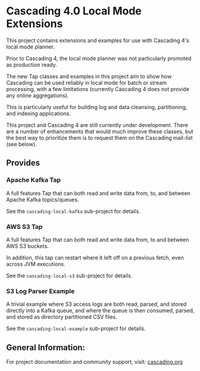 # Cascading 4.0 Local Mode Extensions

This project contains extensions and examples for use with Cascading 4's local mode planner.

Prior to Cascading 4, the local mode planner was not particularly promoted as production ready. 

The new Tap classes and examples in this project aim to show how Cascading can be used reliably in local mode for batch 
or stream processing, with a few limitations (currently Cascading 4 does not provide any online aggregations).

This is particularly useful for building log and data cleansing, partitioning, and indexing applications.

This project and Cascading 4 are still currently under development. There are a number of enhancements 
that would much improve these classes, but the best way to prioritize them is to request them on the 
Cascading mail-list (see below).

## Provides

### Apache Kafka Tap

A full features Tap that can both read and write data from, to, and between Apache Kafka topics/queues.

See the `cascading-local-kafka` sub-project for details.

### AWS S3 Tap

A full features Tap that can both read and write data from, to and between AWS S3 buckets. 

In addition, this tap can restart where it left off on a previous fetch, even across JVM executions. 

See the `cascading-local-s3` sub-project for details.

### S3 Log Parser Example

A trivial example where S3 access logs are both read, parsed, and stored directly into a Kafka queue, and where
the queue is then consumed, parsed, and stored as directory partitioned CSV files.

See the `cascading-local-example` sub-project for details.

## General Information:

For project documentation and community support, visit: [cascading.org](http://cascading.org/)
